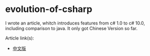 # evolution-of-csharp

I wrote an article, whitch introduces features from c# 1.0 to c# 10.0, including comparison to java. It only got Chinese Version so far.

Article link(s):

- [中文版](README-zh.md)
